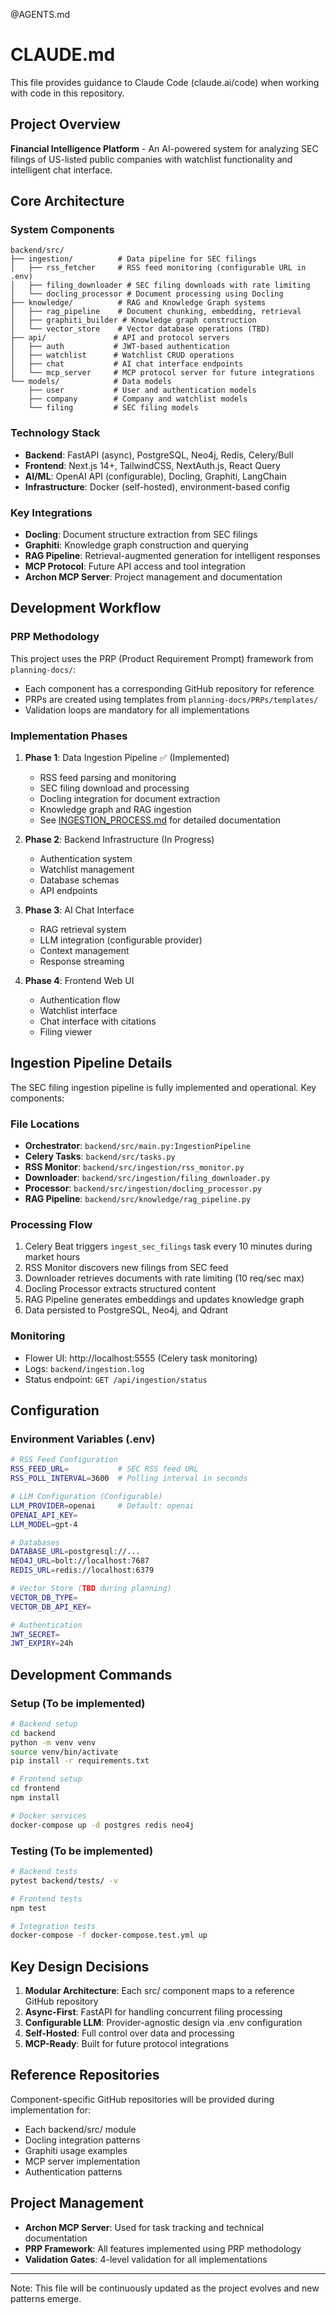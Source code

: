 @AGENTS.md

# CLAUDE.md

This file provides guidance to Claude Code (claude.ai/code) when working with code in this repository.

## Project Overview

**Financial Intelligence Platform** - An AI-powered system for analyzing SEC filings of US-listed public companies with watchlist functionality and intelligent chat interface.

## Core Architecture

### System Components

```
backend/src/
├── ingestion/          # Data pipeline for SEC filings
│   ├── rss_fetcher     # RSS feed monitoring (configurable URL in .env)
│   ├── filing_downloader # SEC filing downloads with rate limiting
│   └── docling_processor # Document processing using Docling
├── knowledge/          # RAG and Knowledge Graph systems
│   ├── rag_pipeline    # Document chunking, embedding, retrieval
│   ├── graphiti_builder # Knowledge graph construction
│   └── vector_store    # Vector database operations (TBD)
├── api/               # API and protocol servers
│   ├── auth           # JWT-based authentication
│   ├── watchlist      # Watchlist CRUD operations
│   ├── chat           # AI chat interface endpoints
│   └── mcp_server     # MCP protocol server for future integrations
└── models/            # Data models
    ├── user           # User and authentication models
    ├── company        # Company and watchlist models
    └── filing         # SEC filing models
```

### Technology Stack

- **Backend**: FastAPI (async), PostgreSQL, Neo4j, Redis, Celery/Bull
- **Frontend**: Next.js 14+, TailwindCSS, NextAuth.js, React Query
- **AI/ML**: OpenAI API (configurable), Docling, Graphiti, LangChain
- **Infrastructure**: Docker (self-hosted), environment-based config

### Key Integrations

- **Docling**: Document structure extraction from SEC filings
- **Graphiti**: Knowledge graph construction and querying
- **RAG Pipeline**: Retrieval-augmented generation for intelligent responses
- **MCP Protocol**: Future API access and tool integration
- **Archon MCP Server**: Project management and documentation

## Development Workflow

### PRP Methodology

This project uses the PRP (Product Requirement Prompt) framework from `planning-docs/`:
- Each component has a corresponding GitHub repository for reference
- PRPs are created using templates from `planning-docs/PRPs/templates/`
- Validation loops are mandatory for all implementations

### Implementation Phases

1. **Phase 1**: Data Ingestion Pipeline ✅ (Implemented)
   - RSS feed parsing and monitoring
   - SEC filing download and processing
   - Docling integration for document extraction
   - Knowledge graph and RAG ingestion
   - See [INGESTION_PROCESS.md](./INGESTION_PROCESS.md) for detailed documentation

2. **Phase 2**: Backend Infrastructure (In Progress)
   - Authentication system
   - Watchlist management
   - Database schemas
   - API endpoints

3. **Phase 3**: AI Chat Interface
   - RAG retrieval system
   - LLM integration (configurable provider)
   - Context management
   - Response streaming

4. **Phase 4**: Frontend Web UI
   - Authentication flow
   - Watchlist interface
   - Chat interface with citations
   - Filing viewer

## Ingestion Pipeline Details

The SEC filing ingestion pipeline is fully implemented and operational. Key components:

### File Locations
- **Orchestrator**: `backend/src/main.py:IngestionPipeline`
- **Celery Tasks**: `backend/src/tasks.py`
- **RSS Monitor**: `backend/src/ingestion/rss_monitor.py`
- **Downloader**: `backend/src/ingestion/filing_downloader.py`
- **Processor**: `backend/src/ingestion/docling_processor.py`
- **RAG Pipeline**: `backend/src/knowledge/rag_pipeline.py`

### Processing Flow
1. Celery Beat triggers `ingest_sec_filings` task every 10 minutes during market hours
2. RSS Monitor discovers new filings from SEC feed
3. Downloader retrieves documents with rate limiting (10 req/sec max)
4. Docling Processor extracts structured content
5. RAG Pipeline generates embeddings and updates knowledge graph
6. Data persisted to PostgreSQL, Neo4j, and Qdrant

### Monitoring
- Flower UI: http://localhost:5555 (Celery task monitoring)
- Logs: `backend/ingestion.log`
- Status endpoint: `GET /api/ingestion/status`

## Configuration

### Environment Variables (.env)

```bash
# RSS Feed Configuration
RSS_FEED_URL=           # SEC RSS feed URL
RSS_POLL_INTERVAL=3600  # Polling interval in seconds

# LLM Configuration (Configurable)
LLM_PROVIDER=openai     # Default: openai
OPENAI_API_KEY=
LLM_MODEL=gpt-4

# Databases
DATABASE_URL=postgresql://...
NEO4J_URL=bolt://localhost:7687
REDIS_URL=redis://localhost:6379

# Vector Store (TBD during planning)
VECTOR_DB_TYPE=
VECTOR_DB_API_KEY=

# Authentication
JWT_SECRET=
JWT_EXPIRY=24h
```

## Development Commands

### Setup (To be implemented)

```bash
# Backend setup
cd backend
python -m venv venv
source venv/bin/activate
pip install -r requirements.txt

# Frontend setup
cd frontend
npm install

# Docker services
docker-compose up -d postgres redis neo4j
```

### Testing (To be implemented)

```bash
# Backend tests
pytest backend/tests/ -v

# Frontend tests
npm test

# Integration tests
docker-compose -f docker-compose.test.yml up
```

## Key Design Decisions

1. **Modular Architecture**: Each src/ component maps to a reference GitHub repository
2. **Async-First**: FastAPI for handling concurrent filing processing
3. **Configurable LLM**: Provider-agnostic design via .env configuration
4. **Self-Hosted**: Full control over data and processing
5. **MCP-Ready**: Built for future protocol integrations

## Reference Repositories

Component-specific GitHub repositories will be provided during implementation for:
- Each backend/src/ module
- Docling integration patterns
- Graphiti usage examples
- MCP server implementation
- Authentication patterns

## Project Management

- **Archon MCP Server**: Used for task tracking and technical documentation
- **PRP Framework**: All features implemented using PRP methodology
- **Validation Gates**: 4-level validation for all implementations

---

Note: This file will be continuously updated as the project evolves and new patterns emerge.